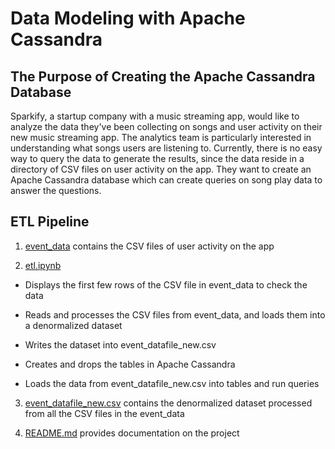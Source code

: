 # Data Modeling with Apache Cassandra

## The Purpose of Creating the Apache Cassandra Database
Sparkify, a startup company with a music streaming app, would like to analyze the data they've been collecting on songs and user activity on their new music streaming app. The analytics team is particularly interested in understanding what songs users are listening to. Currently, there is no easy way to query the data to generate the results, since the data reside in a directory of CSV files on user activity on the app. They want to create an Apache Cassandra database which can create queries on song play data to answer the questions.

## ETL Pipeline

1. [event_data](https://github.com/iDataist/Data-Engineering/tree/master/1.%20Data-Modeling-with-Postgres-and-Apache-Cassandra/Data%20Modeling%20with%20Apache%20Cassandra/event_data) contains the CSV files of user activity on the app

2. [etl.ipynb](https://github.com/iDataist/Data-Engineering/blob/master/1.%20Data-Modeling-with-Postgres-and-Apache-Cassandra/Data%20Modeling%20with%20Apache%20Cassandra/etl.ipynb)

  - Displays the first few rows of the CSV file in event_data to check the data

  - Reads and processes the CSV files from event_data, and loads them into a denormalized dataset

  - Writes the dataset into event_datafile_new.csv

  - Creates and drops the tables in Apache Cassandra

  - Loads the data from event_datafile_new.csv into tables and run queries

3. [event_datafile_new.csv](https://github.com/iDataist/Data-Engineering/blob/master/1.%20Data-Modeling-with-Postgres-and-Apache-Cassandra/Data%20Modeling%20with%20Apache%20Cassandra/event_datafile_new.csv) contains the denormalized dataset processed from all the CSV files in the event_data

4. [README.md](https://github.com/iDataist/Data-Engineering/blob/master/1.%20Data-Modeling-with-Postgres-and-Apache-Cassandra/Data%20Modeling%20with%20Apache%20Cassandra/README.md) provides documentation on the project
